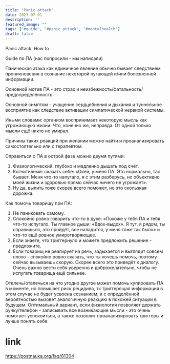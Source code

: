 ```yaml
---
title: "Panic attack"
date: 2023-07-01
description: ''
featured_image: ""
tags: ["#guide", "#panic_attack", "#mentalhealth"]
draft: false
---
```


Panic attack. How to

Guide по ПА (нас попросили - мы написали)

Паническая атака как единичное явление обычно бывает следствием проникновения в сознание некоторой пугающей и/или болезненной информации.

Основной мотив ПА - это страх и неизбежность/фатальность/предопределённость.

Основной симптом - учащение сердцебиения и дыхания и туннельное восприятие как следствие активации симпатической нервной системы.

Иными словами: организм воспринимает некоторую мысль как угрожающую жизни. Что, конечно же, неправда. От одной только мысли ещё никто не умирал.

Причины таких реакций при желании можно найти и проанализировать самостоятельно или с терапевтом. 

Справиться с ПА в острой фазе можно двумя путями: 
1. Физиологический: глубоко и медленно дышать под счёт.
2. Когнитивный: сказать себе: «Окей, у меня ПА. Это нормально, так бывает. Меня что-то напугало, я с этим разберусь, но объективно моей жизни и здоровью прямо сейчас ничего не угрожает». 
3. Ну да, выпить тоже скорее всего поможет, но это скользкая дорожка.

Как помочь товарищу при ПА:
1. Не паниковать самому.
2. Спокойно ровно говорить что-то в духе: «Похоже у тебя ПА и тебя что-то испугало. Ты главное дыши: «Вдох-выдох». Я тут, я рядом, ты справишься, это пройдёт, все наладится, у меня тоже так было» и что-то ещё ровное умиротворяющее.
3. Если знаете, что триггернуло и можете предложить решение - предложите.
4. Если товарищ не реагирует на речь,  задыхается и выглядит совсем плохо - спокойно ровно сказать, что ты хочешь помочь, поэтому сейчас вызываешь скорую. Скорее всего это приведёт к диалогу.
Очень важно вести себя уверенно и доброжелательно, чтобы не испугать товарища ещё сильнее.

Отвлечь/отвлечься на что угодно другое может помочь купировать ПА в моменте, но повышает риск рецидива, тк триггерящая информация в этом случае не будет усвоена сознанием, и с определённой вероятностью вызовет аналогичную реакцию в похожей ситуации в будущем. 
Оптимальный вариант, если физиология позволяет держать ручку/телефон - записывать все возникающие мысли - это очень помогает успокоиться, а также позволит проанализировать триггеры и лучше понять себя.

# link

https://postnauka.org/faq/81304
